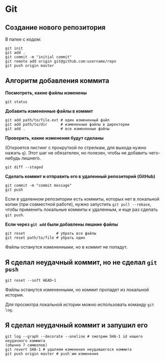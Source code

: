 # Git

## Создание нового репозитория

В папке с кодом:

```
git init
git add .
git commit -m "initial commit"
git remote add origin git@github.com:username/repo
git push origin master
```

## Алгоритм добавления коммита

**Посмотреть, какие файлы изменены**
```
git status
```

**Добавить измененные файлы в коммит**
```
git add path/to/file.ext # один измененный файл
git add path/to/dir      # измененные файлы в директории
git add .                # все измененные файлы
```

**Проверить, какие изменения будут сделаны**

(Откроется листинг с прокруткой по стрелкам, для выхода нужно нажать `q`).
Этот шаг не обязателен, но полезен, чтобы не добавить чего-нибудь лишнего.

```
git diff --staged
```

**Сделать коммит и отправить его в удаленный репозиторий (GitHub)**
```
git commit -m "commit message"
git push
```

Если в удаленном репозитории есть коммиты, которых нет в локальной копии (при
совместной работе), нужно запустить `git pull --rebase`, чтобы применить
локальные коммиты к удаленным, и еще раз сделать `git push`.

**Если через `git add` были добавлены лишние файлы**
```
git reset              # убрать все файлы
git reset path/to/file # убрать один
```
Файлы останутся измененными, но в коммит не попадут.

## Я сделал неудачный коммит, но не сделал `git push`

```
git reset --soft HEAD~1
```
Файлы останутся измененными, но коммит пропадет из локальной истории.

Для просмотра локальной истории можно использовать команду `git log`.

## Я сделал неудачный коммит и запушил его

```
git log --graph --decorate --oneline # смотрим SHA-1 id нашего неудачного коммита
(обычно 7 символов)
git revert SHA-1 # удаляем изменения неудавшегося коммита
git push origin master # push`им изменения
```
